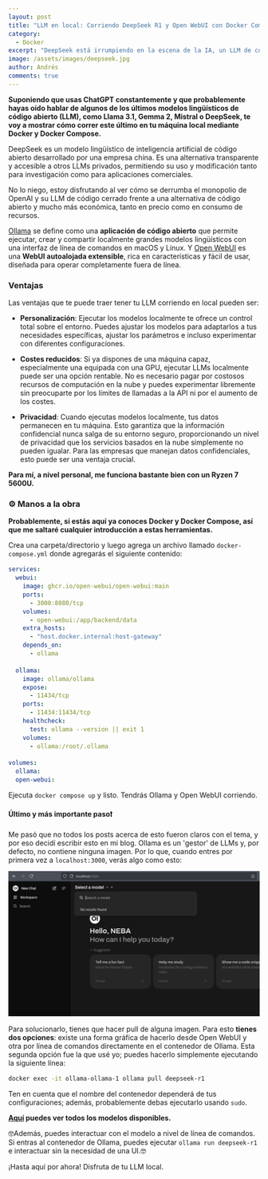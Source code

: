 ```yaml
---
layout: post
title: "LLM en local: Corriendo DeepSeek R1 y Open WebUI con Docker Compose."
category:
  - Docker
excerpt: "DeepSeek está irrumpiendo en la escena de la IA, un LLM de código abierto y accesible que ha hecho caer los precios de las acciones de NVIDIA y otras empresas más. Y como no, así como Ollama también podremos correr este modelo de forma local para ver cómo anda."
image: /assets/images/deepseek.jpg
author: Andrés
comments: true
---
```


**Suponiendo que usas ChatGPT constantemente y que probablemente hayas oído hablar de algunos de los últimos modelos lingüísticos de código abierto (LLM), como Llama 3.1, Gemma 2, Mistral o DeepSeek, te voy a mostrar cómo correr este último en tu máquina local mediante Docker y Docker Compose.**

DeepSeek es un modelo lingüístico de inteligencia artificial de código abierto desarrollado por una empresa china. Es una alternativa transparente y accesible a otros LLMs privados, permitiendo su uso y modificación tanto para investigación como para aplicaciones comerciales.

No lo niego, estoy disfrutando al ver cómo se derrumba el monopolio de OpenAI y su LLM de código cerrado frente a una alternativa de código abierto y mucho más económica, tanto en precio como en consumo de recursos.

[Ollama](https://ollama.com/) se define como una **aplicación de código abierto** que permite ejecutar, crear y compartir localmente grandes modelos lingüísticos con una interfaz de línea de comandos en macOS y Linux. Y [Open WebUI](https://openwebui.com) es una **WebUI autoalojada extensible**, rica en características y fácil de usar, diseñada para operar completamente fuera de línea.

### Ventajas

Las ventajas que te puede traer tener tu LLM corriendo en local pueden ser:

- **Personalización**: Ejecutar los modelos localmente te ofrece un control total sobre el entorno. Puedes ajustar los modelos para adaptarlos a tus necesidades específicas, ajustar los parámetros e incluso experimentar con diferentes configuraciones.

- **Costes reducidos**: Si ya dispones de una máquina capaz, especialmente una equipada con una GPU, ejecutar LLMs localmente puede ser una opción rentable. No es necesario pagar por costosos recursos de computación en la nube y puedes experimentar libremente sin preocuparte por los límites de llamadas a la API ni por el aumento de los costes.

- **Privacidad**: Cuando ejecutas modelos localmente, tus datos permanecen en tu máquina. Esto garantiza que la información confidencial nunca salga de su entorno seguro, proporcionando un nivel de privacidad que los servicios basados en la nube simplemente no pueden igualar. Para las empresas que manejan datos confidenciales, esto puede ser una ventaja crucial.

**Para mí, a nivel personal, me funciona bastante bien con un Ryzen 7 5600U.**

### ⚙️ Manos a la obra

**Probablemente, si estás aquí ya conoces Docker y Docker Compose, así que me saltaré cualquier introducción a estas herramientas.**

Crea una carpeta/directorio y luego agrega un archivo llamado `docker-compose.yml` donde agregarás el siguiente contenido:

```yml
services:
  webui:
    image: ghcr.io/open-webui/open-webui:main
    ports:
      - 3000:8080/tcp
    volumes:
      - open-webui:/app/backend/data
    extra_hosts:
      - "host.docker.internal:host-gateway"
    depends_on:
      - ollama

  ollama:
    image: ollama/ollama
    expose:
      - 11434/tcp
    ports:
      - 11434:11434/tcp
    healthcheck:
      test: ollama --version || exit 1
    volumes:
      - ollama:/root/.ollama

volumes:
  ollama:
  open-webui:
```

Ejecuta `docker compose up` y listo. Tendrás Ollama y Open WebUI corriendo.

#### Último y más importante paso❗

Me pasó que no todos los posts acerca de esto fueron claros con el tema, y por eso decidí escribir esto en mi blog. Ollama es un 'gestor' de LLMs y, por defecto, no contiene ninguna imagen. Por lo que, cuando entres por primera vez a `localhost:3000`, verás algo como esto:

![Open Web Ui empty without models](/assets/images/openwebui.png)

Para solucionarlo, tienes que hacer pull de alguna imagen. Para esto **tienes dos opciones**: existe una forma gráfica de hacerlo desde Open WebUI y otra por línea de comandos directamente en el contenedor de Ollama. Esta segunda opción fue la que usé yo; puedes hacerlo simplemente ejecutando la siguiente línea:

```bash
docker exec -it ollama-ollama-1 ollama pull deepseek-r1
```

Ten en cuenta que el nombre del contenedor dependerá de tus configuraciones; además, probablemente debas ejecutarlo usando `sudo`.

**[Aquí](https://ollama.com/library) puedes ver todos los modelos disponibles.**

🤓Además, puedes interactuar con el modelo a nivel de línea de comandos. Si entras al contenedor de Ollama, puedes ejecutar `ollama run deepseek-r1` e interactuar sin la necesidad de una UI.🤓

¡Hasta aquí por ahora! Disfruta de tu LLM local.
